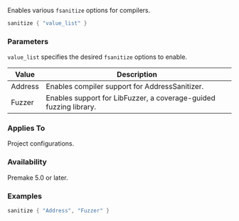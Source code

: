 Enables various `fsanitize` options for compilers.

```lua
sanitize { "value_list" }
```

### Parameters ###

`value_list` specifies the desired `fsanitize` options to enable.

| Value       | Description                                            |
|-------------|--------------------------------------------------------|
| Address     | Enables compiler support for AddressSanitizer. | Visual Studio support starts with 2019 16.9 |
| Fuzzer      | Enables support for LibFuzzer, a coverage-guided fuzzing library. | Visual Studio support starts with 2019 16.9 |

### Applies To ###

Project configurations.

### Availability ###

Premake 5.0 or later.

### Examples ###

```lua
sanitize { "Address", "Fuzzer" }
```
